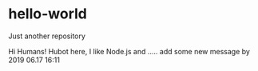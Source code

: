 # hello-world
Just another repository

Hi Humans!
Hubot here, I like Node.js and .....
add some new message by 2019 06.17 16:11
